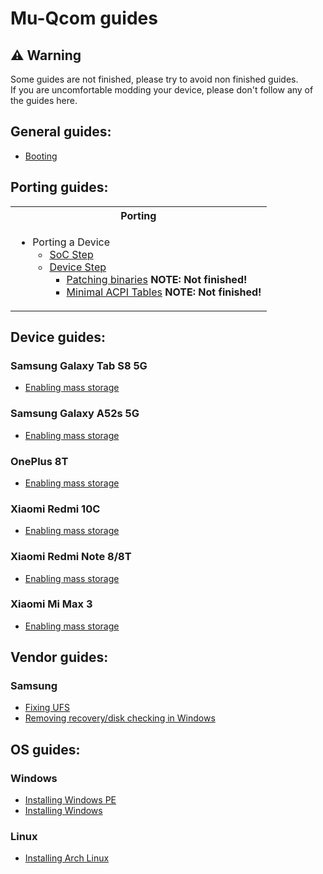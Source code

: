 # Mu-Qcom guides

## ⚠️ Warning

Some guides are not finished, please try to avoid non finished guides. <br />
If you are uncomfortable modding your device, please don't follow any of the guides here.

## General guides:

   - [Booting](General/Boot.md)

## Porting guides:

<table>
<tr><th>Porting</th></th>
<tr><td>

- Porting a Device
   - [SoC Step](https://github.com/Robotix22/UEFI-Guides/blob/main/Mu-Qcom/Porting/SoC/SoC.md)
   - [Device Step](https://github.com/Robotix22/UEFI-Guides/blob/main/Mu-Qcom/Porting/Device/Device.md)
       - [Patching binaries](https://github.com/Robotix22/UEFI-Guides/blob/main/Mu-Qcom/Porting/Device/Binaries.md) **NOTE: Not finished!**
       - [Minimal ACPI Tables](https://github.com/Robotix22/UEFI-Guides/blob/main/Mu-Qcom/Porting/SoC/ACPI.md) **NOTE: Not finished!**

</td></tr> </table>

## Device guides:

### Samsung Galaxy Tab S8 5G

   - [Enabling mass storage](Devices/Galaxy-Tab-S8-5G/Mass-Storage.md)

### Samsung Galaxy A52s 5G

   - [Enabling mass storage](Devices/Galaxy-A52s-5G/Mass-Storage.md)

### OnePlus 8T

   - [Enabling mass storage](Devices/OnePlus-8T/Mass-Storage.md)

### Xiaomi Redmi 10C

   - [Enabling mass storage](Devices/Xiaomi-Redmi-10C/Mass-Storage.md)

### Xiaomi Redmi Note 8/8T

   - [Enabling mass storage](Devices/Xiaomi-Redmi-Note-8/Mass-Storage.md)

### Xiaomi Mi Max 3

   - [Enabling mass storage](Devices/Xiaomi-Mi-Max-3/Mass-Storage.md)

## Vendor guides:

### Samsung

   - [Fixing UFS](Vendors/Samsung/Fix-UFS.md)
   - [Removing recovery/disk checking in Windows](Vendors/Samsung/remove-win-recovery-disk-checking.md)

## OS guides:

### Windows

   - [Installing Windows PE](OS/Windows/WinPE.md)
   - [Installing Windows](OS/Windows/Win.md)

### Linux

   - [Installing Arch Linux](OS/Linux/Arch-Linux.md)
